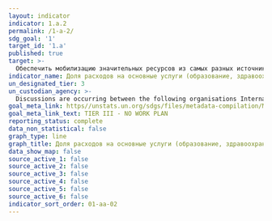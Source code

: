 ```yaml
---
layout: indicator
indicator: 1.a.2
permalink: /1-a-2/
sdg_goal: '1'
target_id: '1.a'
published: true
target: >-
  Обеспечить мобилизацию значительных ресурсов из самых разных источников, в том числе на основе активизации сотрудничества в целях развития, с тем чтобы предоставить развивающимся странам, особенно наименее развитым странам, достаточные и предсказуемые средства для осуществления программ и стратегий по ликвидации нищеты во всех ее формах
indicator_name: Доля расходов на основные услуги (образование, здравоохранение и социальную защиту) в общей сумме государственных расходов
un_designated_tier: 3
un_custodian_agency: >-
  Discussions are occurring between the following organisations International Labour Organization (ILO) United Nations Educational Scientific and Cultural Organization - Institute for Statistics (UNESCO-UIS) and World Health Organization (WHO)
goal_meta_link: https//unstats.un.org/sdgs/files/metadata-compilation/Metadata-Goal-1.pdf
goal_meta_link_text: TIER III - NO WORK PLAN
reporting_status: complete
data_non_statistical: false
graph_type: line
graph_title: Доля расходов на основные услуги (образование, здравоохранение и социальную защиту) в общей сумме государственных расходов
data_show_map: false
source_active_1: false
source_active_2: false
source_active_3: false
source_active_4: false
source_active_5: false
source_active_6: false
indicator_sort_order: 01-aa-02
---
```

